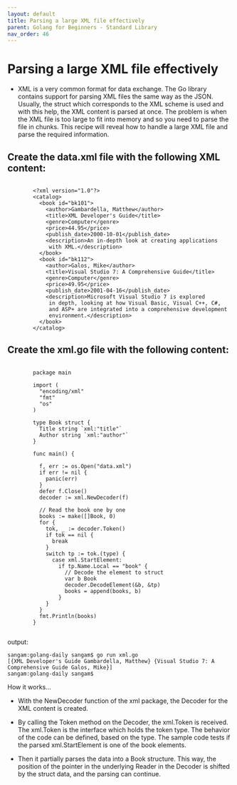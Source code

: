 ```yaml
---
layout: default
title: Parsing a large XML file effectively
parent: Golang for Beginners - Standard Library
nav_order: 46
---
```


# Parsing a large XML file effectively

- XML is a very common format for data exchange. The Go library contains support for parsing XML files the same way as the JSON. Usually,
the struct which corresponds to the XML scheme is used and with this help, the XML content is parsed at once. The problem is when the XML file is too large to fit into memory and so you need to parse the file in chunks. 
This recipe will reveal how to handle a large XML file and parse the required information.

## Create the data.xml file with the following XML content:
```

        <?xml version="1.0"?>
        <catalog>
          <book id="bk101">
            <author>Gambardella, Matthew</author>
            <title>XML Developer's Guide</title>
            <genre>Computer</genre>
            <price>44.95</price>
            <publish_date>2000-10-01</publish_date>
            <description>An in-depth look at creating applications 
             with XML.</description>
          </book>
          <book id="bk112">
            <author>Galos, Mike</author>
            <title>Visual Studio 7: A Comprehensive Guide</title>
            <genre>Computer</genre>
            <price>49.95</price>
            <publish_date>2001-04-16</publish_date>
            <description>Microsoft Visual Studio 7 is explored
             in depth, looking at how Visual Basic, Visual C++, C#,
             and ASP+ are integrated into a comprehensive development
             environment.</description>
          </book>
        </catalog>

```
## Create the xml.go file with the following content:
```

        package main

        import (
          "encoding/xml"
          "fmt"
          "os"
        )

        type Book struct {
          Title string `xml:"title"`
          Author string `xml:"author"`
        }

        func main() {

          f, err := os.Open("data.xml")
          if err != nil {
            panic(err)
          }
          defer f.Close()
          decoder := xml.NewDecoder(f)

          // Read the book one by one
          books := make([]Book, 0)
          for {
            tok, _ := decoder.Token()
            if tok == nil {
              break
            }
            switch tp := tok.(type) {
              case xml.StartElement:
                if tp.Name.Local == "book" {
                  // Decode the element to struct
                  var b Book
                  decoder.DecodeElement(&b, &tp)
                  books = append(books, b)
                }
            }
          }
          fmt.Println(books)
        }


```
output: 

```
sangam:golang-daily sangam$ go run xml.go 
[{XML Developer's Guide Gambardella, Matthew} {Visual Studio 7: A Comprehensive Guide Galos, Mike}]
sangam:golang-daily sangam$ 

```
How it works...

- With the NewDecoder function of the xml package, the Decoder for the XML content is created. 

- By calling the Token method on the Decoder, the xml.Token is received. The xml.Token is the interface which holds 
the token type. The behavior of the code can be defined, based on the type. The sample code tests 
if the parsed xml.StartElement is one of the book elements. 
- Then it partially parses the data into a Book structure. 
This way, the position of the pointer in the underlying Reader in the Decoder is shifted by the struct data, and 
the parsing can continue.
